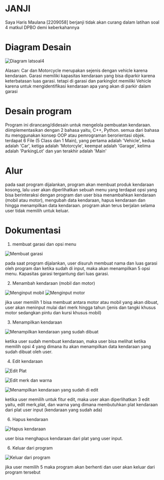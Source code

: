 # JANJI #
Saya Haris Maulana [2209058] berjanji tidak akan curang dalam latihan soal 4 matkul DPBO demi keberkahannya

# Diagram Desain #
![Diagram latsoal4](https://github.com/harismln22/LP4DPBO2024C1/assets/159020670/b2379d7f-5cd6-4b49-bac8-89fac3d1925a)

Alasan: Car dan Motorcycle merupakan sejenis dengan vehicle karena kendaraan. Garasi memiliki kapasitas kendaraan yang bisa diparkir karena keterbatasan luas garasi. tetapi di garasi dan parkinglot memiliki Vehicle karena untuk mengidentifikasi kendaraan apa yang akan di parkir dalam garasi

# Desain program #
Program ini dirancang/didesain untuk mengelola pembuatan kendaraan. diimplementasikan dengan 2 bahasa yaitu,  C++, Python. semua dari bahasa itu menggunakan konsep OOP atau pemrograman berorientasi objek. terdapat 6 File (5 Class dan 1 Main), yang pertama adalah 'Vehicle', kedua adalah 'Car', ketiga adalah 'Motorcyle', keempat adalah 'Garage', kelima adalah 'ParkingLot' dan yan terakhir adalah 'Main'

# Alur #
pada saat program dijalankan, program akan membuat produk kendaraan kosong, lalu user akan diperlihatkan sebuah menu yang terdapat opsi yang bisa berinteraksi dengan program dan user bisa menambahkan kendaraan (mobil atau motor), mengubah data kendaraan, hapus kendaraan dan hingga menampilkan data kendaraan. program akan terus berjalan selama user tidak memilih untuk keluar.

# Dokumentasi #

1. membuat garasi dan opsi menu

![Membuat garasi](https://github.com/harismln22/LP4DPBO2024C1/assets/159020670/683709bf-1959-493d-a61b-0a171b2e7df1)

pada saat program dijalankan, user disuruh membuat nama dan luas garasi oleh program dan ketika sudah di input, maka akan menampilkan 5 opsi menu. Kapasitas garasi tergantung dari luas garasi.



2. Menambah kendaraan (mobil dan motor)

![Menginput mobil](https://github.com/harismln22/LP4DPBO2024C1/assets/159020670/3d30f378-4bf3-4b42-8daf-86b69e519b62)
![Menginput motor](https://github.com/harismln22/LP4DPBO2024C1/assets/159020670/3ef75e67-6807-459c-8f86-7ebc697180b6)

jika user memilih 1 bisa membuat antara motor atau mobil yang akan dibuat, user akan meninput mulai dari merk hingga tahun (jenis dan tangki khusus motor sedangkan pintu dan kursi khusus mobil)

3. Menampilkan kendaraan

![Menampilkan kendaraan yang sudah dibuat](https://github.com/harismln22/LP4DPBO2024C1/assets/159020670/36eca95c-1839-4389-b8fd-670c7471c478)

ketika user sudah membuat kendaraan, maka user bisa melihat ketika memilih opsi 4 yang dimana itu akan menampilkan data kendaraan yang sudah dibuat oleh user.

4. Edit kendaraan

![Edit Plat](https://github.com/harismln22/LP4DPBO2024C1/assets/159020670/fa5ebf2a-ebb8-4b92-8d06-8cdb458f0c59)

![Edit merk dan warna](https://github.com/harismln22/LP4DPBO2024C1/assets/159020670/cb9cff6b-524c-4831-9fe9-70168397b4be)

![Menampilkan kendaraan yang sudah di edit](https://github.com/harismln22/LP4DPBO2024C1/assets/159020670/03d758de-5ba7-49c2-b291-be0430fad5d9)

ketika user memilih untuk fitur edit, maka user akan diperlihatkan 3 edit yaitu, edit merk,plat, dan warna yang dimana membutuhkan plat kendaraan dari plat user input (kendaraan yang sudah ada)

6. Hapus kendaraan

![Hapus kendaraan](https://github.com/harismln22/LP4DPBO2024C1/assets/159020670/64042e18-7f76-40e8-8247-e249165cb9f6)

user bisa menghapus kendaraan dari plat yang user input.

6. Keluar dari program

![Keluar dari program](https://github.com/harismln22/LP4DPBO2024C1/assets/159020670/64fc8e43-9574-4b7a-94a9-da309244c0df)

jika user memilih 5 maka program akan berhenti dan user akan keluar dari program tersebut








